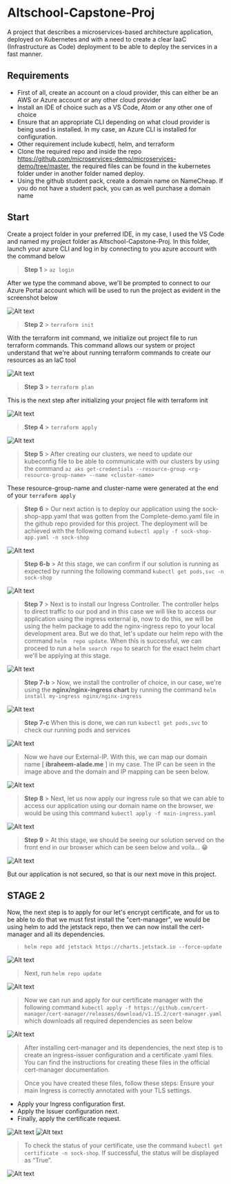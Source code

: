 # Altschool-Capstone-Proj
A project that describes a microservices-based architecture application, deployed on Kubernetes and with a need to create a clear IaaC (Infrastructure as Code) deployment to be able to deploy the services in a fast manner.   

## Requirements

- First of all, create an account on a cloud provider, this can either be an AWS or Azure account or any other cloud provider
- Install an IDE of choice such as a VS Code, Atom or any other one of choice
- Ensure that an appropriate CLI depending on what cloud provider is being used is installed. In my case, an Azure CLI is installed for configuration.
- Other requirement include kubectl, helm, and terraform
- Clone the required repo and inside the repo https://github.com/microservices-demo/microservices-demo/tree/master, the required files can be found in the kubernetes folder under in another folder named deploy. 
- Using the github student pack, create a domain name on NameCheap. If you do not have a student pack, you can as well purchase a domain name

## Start
Create a project folder in your preferred IDE, in my case, I used the VS Code and named my project folder as Altschool-Capstone-Proj. In this folder, launch your azure CLI and log in by connecting to you azure account with the command below

> **Step 1** >  ```az login```

After  we type the command above, we'll be prompted to connect to our Azure Portal account which will be used to run the project as evident in the screenshot below

![Alt text](./assets/asset_az_login.png)

> **Step 2** > `terraform init`

With the terraform init command, we initialize out project file to run terraform commands. This command allows our system or project understand that we're about running terraform commands to create our resources as an IaC tool

![Alt text](assets/asset_tf_init.png)


> **Step 3** > `terraform plan`

This is the next step after initializing your project file with terraform init

![Alt text](assets/assets_tf_plan.png)

> **Step 4** > `terraform apply`

![Alt text](assets/assets_apply.png)

> **Step 5** > After creating our clusters, we need to update our kubeconfig file to be able to communicate with our clusters by using the command
`az aks get-credentials --resource-group <rg-resource-group-name> --name <cluster-name>`

These resource-group-name and cluster-name were generated at the end of your `terraform apply`

> **Step 6** > Our next action is to deploy our application using the sock-shop-app.yaml that was gotten from the Complete-demo.yaml file in the github repo provided for this project. 
The deployment will be achieved with the following comand `kubectl apply -f sock-shop-app.yaml -n sock-shop`

![Alt text](assets/assets_deploy_app_file.png)

>**Step 6-b** > At this stage, we can confirm if our solution is running as expected by running the following command `kubectl get pods,svc -n sock-shop`

![Alt text](assets/assets_check_all_pods_running.png)

> **Step 7** > Next is to install our Ingress Controller. The controller helps to direct traffic to our pod and in this case we will like to access our application using the ingress external ip, now to do this, we will be using the helm package to add the nginx-ingress repo to your local development area. But we do that, let's update our  helm repo with the command `helm  repo update`. When this is successful, we can proceed to  run a `helm search repo` to search for the exact helm chart we'll be applying at this stage. 

![Alt text](assets/assets_helm_search.png)

> **Step 7-b** > Now,  we install the controller of choice, in our case, we're using the **nginx/nginx-ingress chart** by running the command `helm install my-ingress nginx/nginx-ingress`

![Alt text](assets/assets_install_ingress-nginx.png)

> **Step 7-c** When this is done, we can run `kubectl get pods,svc` to check our running pods and services

![Alt text](assets/assets_running_pods.png)

> Now we have our External-IP. With this, we can map our domain name [ **ibraheem-alade.me** ] in my case. The IP can be seen in the image above and the domain and IP mapping can be seen below.

![Alt text](assets/assets_domain_name.png)

> **Step 8** > Next, let us now apply our ingress rule so that we can able to access our application using our domain name on the browser, we would be using this command `kubectl apply -f main-ingress.yaml`

![Alt text](assets/assets_apply_main_ingress.png)

> **Step 9** > At this stage, we should be seeing our solution served on the front end in our browser which can be seen below and voila... 😁

![Alt text](assets/assets_served_front_end.png)

But our application is not secured, so that is our next move in this project.

## STAGE 2

Now, the next step is to apply for our let's encrypt certificate, and for us to be able to do that we must first install the "cert-manager", we would be using helm to add the jetstack repo, then we can now install the cert-manager and all its dependencies.

> `helm repo add jetstack https://charts.jetstack.io --force-update`

![Alt text](assets/assets_jetstacks.png)

> Next, run `helm repo update`

![Alt text](assets/assets_helm_repo_update_2.png)

> Now we can run and apply for our certificate manager with the following command `kubectl apply -f https://github.com/cert-manager/cert-manager/releases/download/v1.15.2/cert-manager.yaml` which downloads all required dependencies as seen below

![Alt text](assets/assets_cert_manager.png)

> After installing cert-manager and its dependencies, the next step is to create an ingress-issuer configuration and a certificate .yaml files. You can find the instructions for creating these files in the official cert-manager documentation.

> Once you have created these files, follow these steps:
Ensure your main Ingress is correctly annotated with your TLS settings.
- Apply your Ingress configuration first.
- Apply the Issuer configuration next.
- Finally, apply the certificate request.

![Alt text](assets/assets_ingress_cert_.png)
![Alt text](assets/assets_main_ingress.png)

> To check the status of your certificate, use the command `kubectl get certificate -n sock-shop`. If successful, the status will be displayed as “True”.

![Alt text](assets/assets_cert_status.png)

